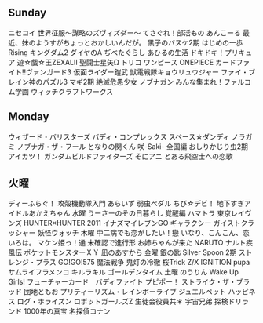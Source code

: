 ## Sunday
ニセコイ
世界征服～謀略のズヴィズダー～
てさぐれ！部活もの あんこーる
最近、妹のようすがちょっとおかしいんだが。
黒子のバスケ2期
はじめの一歩 Rising
キングダム2
ダイヤのA
ぢべたぐらし あひるの生活
ドキドキ！プリキュア
遊☆戯☆王ZEXALⅡ
聖闘士星矢Ω
トリコ
ワンピース ONEPIECE
カードファイト!!ヴァンガード3
仮面ライダー鎧武
獣電戦隊キョウリュウジャー
ファイ・ブレイン神のパズル3
マギ2期
絶滅危愚少女
ノブナガン
みんな集まれ！ファルコム学園
ウィッチクラフトワークス
## Monday
ウィザード・バリスターズ
バディ・コンプレックス
スペース☆ダンディ
ノラガミ
ノブナガ・ザ・フール
となりの関くん
咲-Saki- 全国編
おしりかじり虫2期
アイカツ！
ガンダムビルドファイターズ
そにアニ
とある飛空士への恋歌
## 火曜
ディーふらぐ！
攻殻機動隊入門 あらいず
弱虫ペダル
ちび☆デビ！
地下すぎアイドルあかえちゃん
水曜
うーさーのその日暮らし 覚醒編
ハマトラ
東京レイヴンズ
HUNTER×HUNTER 2011
イナズマイレブンGO ギャラクシー
ガイストクラッシャー
妖怪ウォッチ
木曜
中二病でも恋がしたい！戀
いなり、こんこん、恋いろは。
マケン姫っ！通
未確認で進行形
お姉ちゃんが来た
NARUTO ナルト疾風伝
ポケットモンスターＸＹ
凪のあすから
金曜
銀の匙 Silver Spoon 2期
ストレンジ・プラス
GO!GO!575
魔法戦争
鬼灯の冷徹
桜Trick
Z/X IGNITION
pupa
サムライフラメンコ
キルラキル
ゴールデンタイム
土曜
のうりん
Wake Up Girls!
フューチャーカード　バディファイト
プピポー！
ストライク・ザ・ブラッド
団地ともお
プリティーリズム・レインボーライブ
ジュエルペット ハッピネス
ログ・ホライズン
ロボットガールズZ
生徒会役員共＊
宇宙兄弟
探検ドリランド 1000年の真宝
名探偵コナン